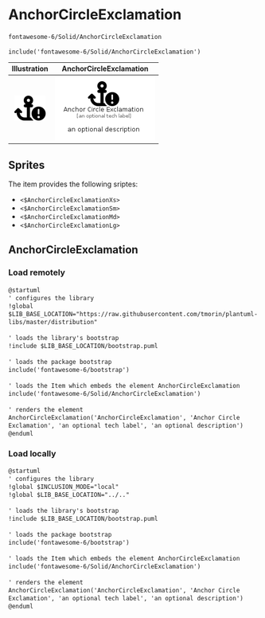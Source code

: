 # AnchorCircleExclamation


```text
fontawesome-6/Solid/AnchorCircleExclamation
```

```text
include('fontawesome-6/Solid/AnchorCircleExclamation')
```



| Illustration | AnchorCircleExclamation |
| :---: | :---: |
| ![illustration for Illustration](../../fontawesome-6/Solid/AnchorCircleExclamation.png) | ![illustration for AnchorCircleExclamation](../../fontawesome-6/Solid/AnchorCircleExclamation.Local.png) |



## Sprites
The item provides the following sriptes:

- `<$AnchorCircleExclamationXs>`
- `<$AnchorCircleExclamationSm>`
- `<$AnchorCircleExclamationMd>`
- `<$AnchorCircleExclamationLg>`





## AnchorCircleExclamation

### Load remotely
```plantuml
@startuml
' configures the library
!global $LIB_BASE_LOCATION="https://raw.githubusercontent.com/tmorin/plantuml-libs/master/distribution"

' loads the library's bootstrap
!include $LIB_BASE_LOCATION/bootstrap.puml

' loads the package bootstrap
include('fontawesome-6/bootstrap')

' loads the Item which embeds the element AnchorCircleExclamation
include('fontawesome-6/Solid/AnchorCircleExclamation')

' renders the element
AnchorCircleExclamation('AnchorCircleExclamation', 'Anchor Circle Exclamation', 'an optional tech label', 'an optional description')
@enduml
```

### Load locally
```plantuml
@startuml
' configures the library
!global $INCLUSION_MODE="local"
!global $LIB_BASE_LOCATION="../.."

' loads the library's bootstrap
!include $LIB_BASE_LOCATION/bootstrap.puml

' loads the package bootstrap
include('fontawesome-6/bootstrap')

' loads the Item which embeds the element AnchorCircleExclamation
include('fontawesome-6/Solid/AnchorCircleExclamation')

' renders the element
AnchorCircleExclamation('AnchorCircleExclamation', 'Anchor Circle Exclamation', 'an optional tech label', 'an optional description')
@enduml
```

